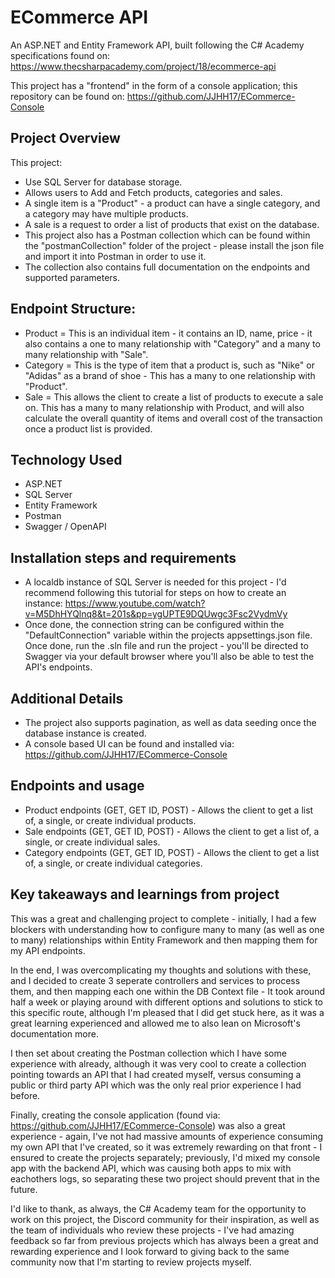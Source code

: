 # ECommerce API
An ASP.NET and Entity Framework API, built following the C# Academy specifications found on: https://www.thecsharpacademy.com/project/18/ecommerce-api

This project has a "frontend" in the form of a console application; this repository can be found on: https://github.com/JJHH17/ECommerce-Console 

## Project Overview
This project:
- Use SQL Server for database storage.
- Allows users to Add and Fetch products, categories and sales.
- A single item is a "Product" - a product can have a single category, and a category may have multiple products.
- A sale is a request to order a list of products that exist on the database.
- This project also has a Postman collection which can be found within the "postmanCollection" folder of the project - please install the json file and import it into Postman in order to use it.
- The collection also contains full documentation on the endpoints and supported parameters.

## Endpoint Structure:
- Product = This is an individual item - it contains an ID, name, price - it also contains a one to many relationship with "Category" and a many to many relationship with "Sale".
- Category = This is the type of item that a product is, such as "Nike" or "Adidas" as a brand of shoe - This has a many to one relationship with "Product".
- Sale = This allows the client to create a list of products to execute a sale on. This has a many to many relationship with Product, and will also calculate the overall quantity of items and overall cost of the transaction once a product list is provided.

## Technology Used
- ASP.NET
- SQL Server
- Entity Framework
- Postman
- Swagger / OpenAPI

## Installation steps and requirements
- A localdb instance of SQL Server is needed for this project - I'd recommend following this tutorial for steps on how to create an instance: https://www.youtube.com/watch?v=M5DhHYQlnq8&t=201s&pp=ygUPTE9DQUwgc3Fsc2VydmVy
- Once done, the connection string can be configured within the "DefaultConnection" variable within the projects appsettings.json file.
Once done, run the .sln file and run the project - you'll be directed to Swagger via your default browser where you'll also be able to test the API's endpoints.

## Additional Details
- The project also supports pagination, as well as data seeding once the database instance is created.
- A console based UI can be found and installed via: https://github.com/JJHH17/ECommerce-Console

## Endpoints and usage
- Product endpoints (GET, GET ID, POST) - Allows the client to get a list of, a single, or create individual products.
- Sale endpoints (GET, GET ID, POST) - Allows the client to get a list of, a single, or create individual sales.
- Category endpoints (GET, GET ID, POST) - Allows the client to get a list of, a single, or create individual categories.

## Key takeaways and learnings from project
This was a great and challenging project to complete - initially, I had a few blockers with understanding how to configure many to many (as well as one to many) relationships within Entity Framework and then mapping them for my API endpoints.

In the end, I was overcomplicating my thoughts and solutions with these, and I decided to create 3 seperate controllers and services to process them, and then mapping each one within the DB Context file - It took around half a week or playing around with different options and solutions to stick to this specific route, although I'm pleased that I did get stuck here, as it was a great learning experienced and allowed me to also lean on Microsoft's documentation more.

I then set about creating the Postman collection which I have some experience with already, although it was very cool to create a collection pointing towards an API that I had created myself, versus consuming a public or third party API which was the only real prior experience I had before.

Finally, creating the console application (found via: https://github.com/JJHH17/ECommerce-Console) was also a great experience - again, I've not had massive amounts of experience consuming my own API that I've created, so it was extremely rewarding on that front - I ensured to create the projects separately; previously, I'd mixed my console app with the backend API, which was causing both apps to mix with eachothers logs, so separating these two project should prevent that in the future.

I'd like to thank, as always, the C# Academy team for the opportunity to work on this project, the Discord community for their inspiration, as well as the team of individuals who review these projects - I've had amazing feedback so far from previous projects which has always been a great and rewarding experience and I look forward to giving back to the same community now that I'm starting to review projects myself.
